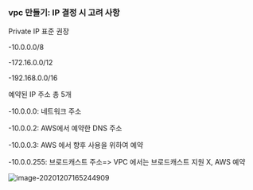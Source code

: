 ### vpc 만들기: IP 결정 시 고려 사항

Private IP 표준 권장

-10.0.0.0/8

-172.16.0.0/12

-192.168.0.0/16

예약된 IP 주소 총 5개

-10.0.0.0: 네트워크 주소

-10.0.0.2: AWS에서 예약한 DNS 주소

-10.0.0.3: AWS 에서 향후 사용을 위하여 예약

-10.0.0.255: 브로드캐스트 주소=> VPC 에서는 브로드캐스트 지원 X, AWS 예약

![image-20201207165244909](C:\Users\eun-hye.kim\AppData\Roaming\Typora\typora-user-images\image-20201207165244909.png)





